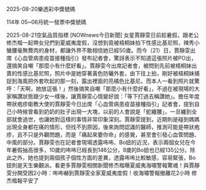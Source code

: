 
2025-08-20樂透彩中獎號碼

                                
114年 05~06月統一發票中獎號碼
                             
2025-08-21空氣品質指標
                              [NOWnews今日新聞] 女星賈靜雯日前趁暑假，跟老公修杰楷一起帶女兒們到夏威夷度假，沒想到竟被梧桐妹拍下性感比基尼照，辣秀小蠻腰毫無贅肉的身材，都讓外界不敢相信她已經50歲。而今（21）日，賈靜雯出席《心血管病患疫苗接種指引》發布記者會，驚訝表示不知道這張照片被PO出，還搞笑自嘲「那麼小有什麼好看」。賈靜雯今出席記者會，被問到先前被梧桐妹出賣的性感比基尼照，照片中是她穿著黃色防曬外套，由下往上拍，剛好被梧桐妹捕捉到海風把外套吹起的那一刻，露出裡面的亮橘色比基尼。而本人一看到照片就驚呼：「天啊，她放這張！」然後搞笑自嘲「那麼小有什麼好看」，不過在被現場的大家稱讚狀態跟少女一樣後，讓賈靜雯心情變好說：「等下打過去稱讚她」。擔任年度帶狀疱疹衛教大使的賈靜雯今日出席「心血管病患疫苗接種指引」記者會，提到自己小時候曾看到奶奶的肚子出現一大塊，以前的人會說是「蛇纏腰」，一旦纏到全部就會過世，也讓她對這樣的事情非常印象深刻。賈靜雯提到，近期則是碰到媽媽出現全身都在痛的情形，但找不到原因，後來詢問認識的醫師，推測可能是帶狀疱疹，且不只是外觀問題，而是「痛起來要你命」的感覺，甚至會引發心血管問題、中風的部分。賈靜雯也在記者會現場透露咘咘、Bo妞的近況，表示兩個女兒在今年暑假抽高很多，10歲的咘咘已經長到146公分，8歲的Bo妞也已經135公分。除此之外，她也提到兩個孩子個性方面的差異，透露咘咘比較敏感，容易緊張，Bo妞則是天生樂觀派。看更多賈靜雯相關新聞修杰楷曝夏威夷海嘯警報驚魂！與賈靜雯分開受困2小時：咘咘嚇到賈靜雯全家夏威夷度假！收海嘯警報撤離花2小時 修杰楷報平安了